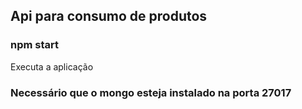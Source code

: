 ## Api para consumo de produtos
### npm start
Executa a aplicação

### Necessário que o mongo esteja instalado na porta 27017